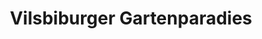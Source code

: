 ---
title: "Vilsbiburger Gartenparadies"
url: /vilsbiburg/vilsbiburger-gartenparadies/
shop: Garten-Center
---